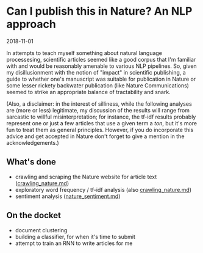 Can I publish this in Nature? An NLP approach
================
2018-11-01

In attempts to teach myself something about natural language processesing, scientific articles seemed like a good corpus that I'm familiar with and would be reasonably amenable to various NLP pipelines.  So, given my disillusionment with the notion of "impact" in scientific publishing, a guide to whether one's manuscript was suitable for publication in Nature or some lesser rickety backwater publication (like Nature Communications) seemed to strike an appropriate balance of tractability and snark.  

(Also, a disclaimer: in the interest of silliness, while the following analyses are (more or less) legitimate, my discussion of the results will range from sarcastic to willful misinterpretation; for instance, the tf-idf results probably represent one or just a few articles that use a given term a *ton*, but it's more fun to treat them as general principles.  However, if you do incorporate this advice and get accepted in Nature don't forget to give a mention in the acknowledgements.)

## What's done
* crawling and scraping the Nature website for article text ([crawling_nature.md](/crawling_nature.md))
* exploratory word frequency / tf-idf analysis (also [crawling_nature.md](/crawling_nature.md))
* sentiment analysis ([nature_sentiment.md](/nature_sentiment.md))

## On the docket
* document clustering
* building a classifier, for when it's time to submit
* attempt to train an RNN to write articles for me
